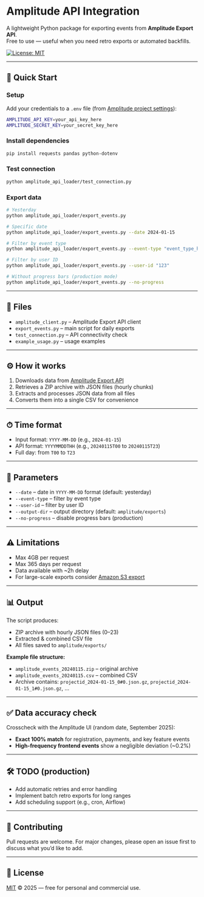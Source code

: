 # Amplitude API Integration

A lightweight Python package for exporting events from **Amplitude Export API**.  
Free to use — useful when you need retro exports or automated backfills.

[![License: MIT](https://img.shields.io/badge/License-MIT-green.svg)](./LICENSE)

---

## 🚀 Quick Start

### Setup

Add your credentials to a `.env` file (from [Amplitude project settings](https://amplitude.com/settings)):

```bash
AMPLITUDE_API_KEY=your_api_key_here
AMPLITUDE_SECRET_KEY=your_secret_key_here
```

### Install dependencies

```bash
pip install requests pandas python-dotenv
```

### Test connection

```bash
python amplitude_api_loader/test_connection.py
```

### Export data

```bash
# Yesterday
python amplitude_api_loader/export_events.py

# Specific date
python amplitude_api_loader/export_events.py --date 2024-01-15

# Filter by event type
python amplitude_api_loader/export_events.py --event-type "event_type_here"

# Filter by user ID
python amplitude_api_loader/export_events.py --user-id "123"

# Without progress bars (production mode)
python amplitude_api_loader/export_events.py --no-progress
```

---

## 📂 Files

- `amplitude_client.py` – Amplitude Export API client  
- `export_events.py` – main script for daily exports  
- `test_connection.py` – API connectivity check  
- `example_usage.py` – usage examples  

---

## ⚙️ How it works

1. Downloads data from [Amplitude Export API](https://amplitude.com/docs/apis/analytics/export)  
2. Retrieves a ZIP archive with JSON files (hourly chunks)  
3. Extracts and processes JSON data from all files  
4. Converts them into a single CSV for convenience  

---

## ⏱ Time format

- Input format: `YYYY-MM-DD` (e.g., `2024-01-15`)  
- API format: `YYYYMMDDTHH` (e.g., `20240115T00` to `20240115T23`)  
- Full day: from `T00` to `T23`  

---

## 🔧 Parameters

- `--date` – date in `YYYY-MM-DD` format (default: yesterday)  
- `--event-type` – filter by event type  
- `--user-id` – filter by user ID  
- `--output-dir` – output directory (default: `amplitude/exports`)  
- `--no-progress` – disable progress bars (production)  

---

## ⚠️ Limitations

- Max 4GB per request  
- Max 365 days per request  
- Data available with ~2h delay  
- For large-scale exports consider [Amazon S3 export](https://amplitude.com/docs/data/destination-catalog/amazon-s3#run-a-manual-export)  

---

## 📊 Output

The script produces:  
- ZIP archive with hourly JSON files (0–23)  
- Extracted & combined CSV file  
- All files saved to `amplitude/exports/`  

**Example file structure:**  
- `amplitude_events_20240115.zip` – original archive  
- `amplitude_events_20240115.csv` – combined CSV  
- Archive contains: `projectid_2024-01-15_0#0.json.gz`, `projectid_2024-01-15_1#0.json.gz`, …  

---

## ✅ Data accuracy check

Crosscheck with the Amplitude UI (random date, September 2025):  
- **Exact 100% match** for registration, payments, and key feature events  
- **High-frequency frontend events** show a negligible deviation (~0.2%)  

---

## 🛠 TODO (production)

- Add automatic retries and error handling  
- Implement batch retro exports for long ranges  
- Add scheduling support (e.g., cron, Airflow)  

---

## 🤝 Contributing

Pull requests are welcome. For major changes, please open an issue first to discuss what you’d like to add.  

---

## 📄 License

[MIT](./LICENSE) © 2025 — free for personal and commercial use.